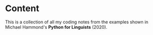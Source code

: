 # Content
This is a collection of all my coding notes from the examples shown in Michael Hammond's __Python for Linguists__ (2020).
